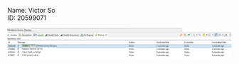 Name: Victor So <br />
ID: 20599071

<img src="screenshot.png"
     alt="Markdown Monster icon"
     style="float: left; margin-right: 10px;" />